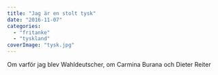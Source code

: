 ```yaml
---
title: "Jag är en stolt tysk"
date: "2016-11-07"
categories: 
  - "fritanke"
  - "tyskland"
coverImage: "tysk.jpg"
---
```


Om varför jag blev Wahldeutscher, om Carmina Burana och Dieter Reiter
